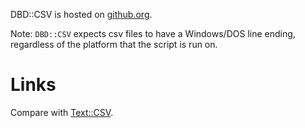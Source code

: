 
DBD::CSV is hosted on [github.org](https://github.com/perl5-dbi/DBD-CSV).

Note: `DBD::CSV` expects csv files to have a Windows/DOS line ending, regardless of the platform that the script is run on.

# Links

Compare with [Text::CSV](https://github.com/ReneNyffenegger/PerlModules/tree/master/Text/CSV).
